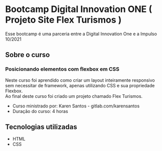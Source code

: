  # Bootcamp Digital Innovation ONE ( Projeto Site Flex Turismos )
 Esse bootcamp é uma parceria entre a Digital Innovation One e a Impulso 10/2021
 
 ## Sobre o curso 
 ### Posicionando elementos com flexbox em CSS 
 
 Neste curso foi aprendido como criar um layout inteiramente responsivo sem necessitar de framework, apenas utilizando CSS
 e sua propriedade Flexbox.</br>
 Ao final deste curso foi criado um projeto chamado Flex Turismos.
 
 * Curso ministrado por: Karen Santos - gitlab.com/karensantos </br>
 * Duração do curso: 4 horas 
 
 ## Tecnologias utilizadas 
 * HTML
 * CSS
 

